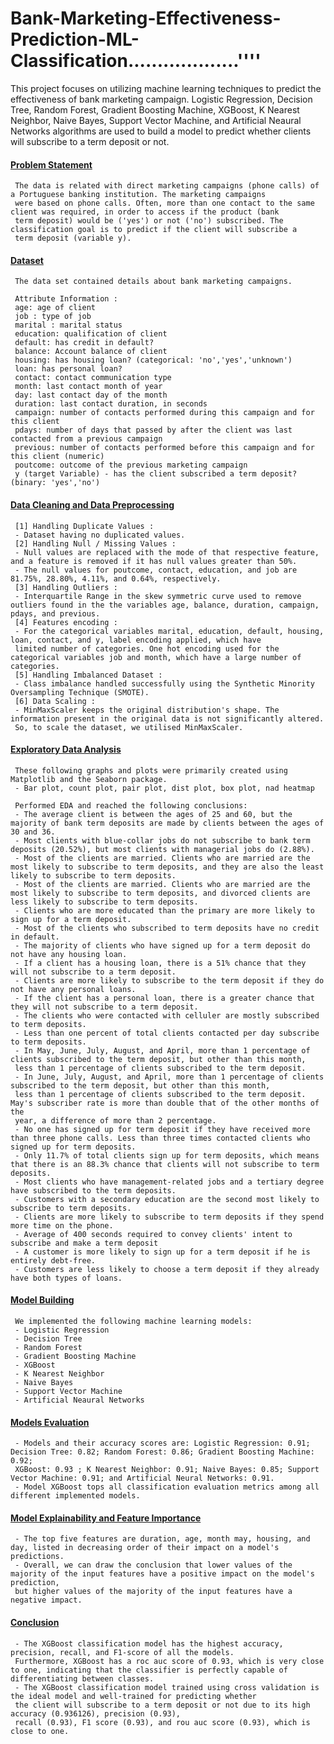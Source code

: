 # Bank-Marketing-Effectiveness-Prediction-ML-Classification...................''''
This project focuses on utilizing machine learning techniques to predict the effectiveness of bank marketing campaign. Logistic Regression, Decision Tree, Random Forest, Gradient Boosting Machine, XGBoost, K Nearest Neighbor, Naive Bayes, Support Vector Machine, and Artificial Neaural Networks algorithms are used to build a model to predict whether clients will subscribe to a term deposit or not.

#### <ins>Problem Statement</ins>
     The data is related with direct marketing campaigns (phone calls) of a Portuguese banking institution. The marketing campaigns
     were based on phone calls. Often, more than one contact to the same client was required, in order to access if the product (bank
     term deposit) would be ('yes') or not ('no') subscribed. The classification goal is to predict if the client will subscribe a    
     term deposit (variable y).
#### <ins>Dataset</ins>
     The data set contained details about bank marketing campaigns.
     
     Attribute Information :
     age: age of client
     job : type of job
     marital : marital status
     education: qualification of client
     default: has credit in default? 
     balance: Account balance of client
     housing: has housing loan? (categorical: 'no','yes','unknown')
     loan: has personal loan? 
     contact: contact communication type 
     month: last contact month of year
     day: last contact day of the month
     duration: last contact duration, in seconds
     campaign: number of contacts performed during this campaign and for this client
     pdays: number of days that passed by after the client was last contacted from a previous campaign
     previous: number of contacts performed before this campaign and for this client (numeric)
     poutcome: outcome of the previous marketing campaign
     y (target Variable) - has the client subscribed a term deposit? (binary: 'yes','no')
#### <ins>Data Cleaning and Data Preprocessing</ins>
     [1] Handling Duplicate Values :
     - Dataset having no duplicated values.
     [2] Handling Null / Missing Values :
     - Null values are replaced with the mode of that respective feature, and a feature is removed if it has null values greater than 50%.
     - The null values for poutcome, contact, education, and job are 81.75%, 28.80%, 4.11%, and 0.64%, respectively.
     [3] Handling Outliers :
     - Interquartile Range in the skew symmetric curve used to remove outliers found in the the variables age, balance, duration, campaign, pdays, and previous.
     [4] Features encoding :
     - For the categorical variables marital, education, default, housing, loan, contact, and y, label encoding applied, which have 
     limited number of categories. One hot encoding used for the categorical variables job and month, which have a large number of categories.
     [5] Handling Imbalanced Dataset :
     - Class imbalance handled successfully using the Synthetic Minority Oversampling Technique (SMOTE).
     [6] Data Scaling :
     - MinMaxScaler keeps the original distribution's shape. The information present in the original data is not significantly altered.
     So, to scale the dataset, we utilised MinMaxScaler.
#### <ins>Exploratory Data Analysis</ins>
     These following graphs and plots were primarily created using Matplotlib and the Seaborn package.
     - Bar plot, count plot, pair plot, dist plot, box plot, nad heatmap
     
     Performed EDA and reached the following conclusions:
     - The average client is between the ages of 25 and 60, but the majority of bank term deposits are made by clients between the ages of 30 and 36.
     - Most clients with blue-collar jobs do not subscribe to bank term deposits (20.52%), but most clients with managerial jobs do (2.88%).
     - Most of the clients are married. Clients who are married are the most likely to subscribe to term deposits, and they are also the least likely to subscribe to term deposits.
     - Most of the clients are married. Clients who are married are the most likely to subscribe to term deposits, and divorced clients are less likely to subscribe to term deposits.
     - Clients who are more educated than the primary are more likely to sign up for a term deposit.
     - Most of the clients who subscribed to term deposits have no credit in default.
     - The majority of clients who have signed up for a term deposit do not have any housing loan.
     - If a client has a housing loan, there is a 51% chance that they will not subscribe to a term deposit.
     - Clients are more likely to subscribe to the term deposit if they do not have any personal loans.
     - If the client has a personal loan, there is a greater chance that they will not subscribe to a term deposit.
     - The clients who were contacted with celluler are mostly subscribed to term deposits.
     - Less than one percent of total clients contacted per day subscribe to term deposits.
     - In May, June, July, August, and April, more than 1 percentage of clients subscribed to the term deposit, but other than this month,
     less than 1 percentage of clients subscribed to the term deposit.
     - In June, July, August, and April, more than 1 percentage of clients subscribed to the term deposit, but other than this month,
     less than 1 percentage of clients subscribed to the term deposit. May's subscriber rate is more than double that of the other months of the
     year, a difference of more than 2 percentage.
     - No one has signed up for term deposit if they have received more than three phone calls. Less than three times contacted clients who signed up for term deposits.
     - Only 11.7% of total clients sign up for term deposits, which means that there is an 88.3% chance that clients will not subscribe to term deposits.
     - Most clients who have management-related jobs and a tertiary degree have subscribed to the term deposits.
     - Customers with a secondary education are the second most likely to subscribe to term deposits.
     - Clients are more likely to subscribe to term deposits if they spend more time on the phone.
     - Average of 400 seconds required to convey clients' intent to subscribe and make a term deposit
     - A customer is more likely to sign up for a term deposit if he is entirely debt-free.
     - Customers are less likely to choose a term deposit if they already have both types of loans.
#### <ins>Model Building</ins>
     We implemented the following machine learning models:
     - Logistic Regression
     - Decision Tree
     - Random Forest
     - Gradient Boosting Machine
     - XGBoost
     - K Nearest Neighbor
     - Naive Bayes
     - Support Vector Machine
     - Artificial Neaural Networks
#### <ins>Models Evaluation</ins>
     - Models and their accuracy scores are: Logistic Regression: 0.91; Decision Tree: 0.82; Random Forest: 0.86; Gradient Boosting Machine: 0.92;
     XGBoost: 0.93 ; K Nearest Neighbor: 0.91; Naive Bayes: 0.85; Support Vector Machine: 0.91; and Artificial Neural Networks: 0.91.
     - Model XGBoost tops all classification evaluation metrics among all different implemented models.
#### <ins>Model Explainability and Feature Importance</ins>
     - The top five features are duration, age, month may, housing, and day, listed in decreasing order of their impact on a model's predictions. 
     - Overall, we can draw the conclusion that lower values of the majority of the input features have a positive impact on the model's prediction,
     but higher values of the majority of the input features have a negative impact.
#### <ins>Conclusion</ins>
     - The XGBoost classification model has the highest accuracy, precision, recall, and F1-score of all the models.
     Furthermore, XGBoost has a roc auc score of 0.93, which is very close to one, indicating that the classifier is perfectly capable of differentiating between classes.
     - The XGBoost classification model trained using cross validation is the ideal model and well-trained for predicting whether 
     the client will subscribe to a term deposit or not due to its high accuracy (0.936126), precision (0.93),
     recall (0.93), F1 score (0.93), and rou auc score (0.93), which is close to one.
